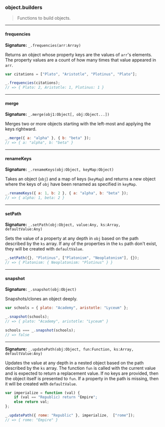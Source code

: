 ### object.builders

> Functions to build objects.

--------------------------------------------------------------------------------

#### frequencies

**Signature:** `_.frequencies(arr:Array)`

Returns an object whose property keys are the values of `arr`'s elements. The
property values are a count of how many times that value appeared in `arr`.

```javascript
var citations = ["Plato", "Aristotle", "Plotinus", "Plato"];

_.frequencies(citations);
// => { Plato: 2, Aristotle: 1, Plotinus: 1 }
```

--------------------------------------------------------------------------------

#### merge

**Signature:** `_.merge(obj1:Object[, obj:Object...])`

Merges two or more objects starting with the left-most and applying the keys
rightward.

```javascript
_.merge({ a: "alpha" }, { b: "beta" });
// => { a: "alpha", b: "beta" }
```

--------------------------------------------------------------------------------

#### renameKeys

**Signature:** `_.renameKeys(obj:Object, keyMap:Object)`

Takes an object (`obj`) and a map of keys (`keyMap`) and returns a new object
where the keys of `obj` have been renamed as specified in `keyMap`.

```javascript
_.renameKeys({ a: 1, b: 2 }, { a: "alpha", b: "beta" });
// => { alpha: 1, beta: 2 }
```

--------------------------------------------------------------------------------

#### setPath

**Signature:** `_.setPath(obj:Object, value:Any, ks:Array, defaultValue:Any)`

Sets the value of a property at any depth in `obj` based on the path described
by the `ks` array. If any of the properties in the `ks` path don't exist, they
will be created with `defaultValue`.

```javascript
_.setPath({}, "Plotinus", ["Platonism", "Neoplatonism"], {});
// => { Platonism: { Neoplatonism: "Plotinus" } }
```

--------------------------------------------------------------------------------

#### snapshot

**Signature:** `_.snapshot(obj:Object)`

Snapshots/clones an object deeply.

```javascript
var schools = { plato: "Academy", aristotle: "Lyceum" };

_.snapshot(schools);
// => { plato: "Academy", aristotle: "Lyceum" }

schools === _.snapshot(schools);
// => false
```

--------------------------------------------------------------------------------

**Signature:** `_.updatePath(obj:Object, fun:Function, ks:Array, defaultValue:Any)`

Updates the value at any depth in a nested object based on the path described by
the `ks` array.  The function `fun` is called with the current value and is
expected to return a replacement value.  If no keys are provided, then the
object itself is presented to `fun`. If a property in the path is missing, then
it will be created with `defaultValue`.

```javascript
var imperialize = function (val) {
    if (val == "Republic) return "Empire";
    else return val;
};

_.updatePath({ rome: "Republic" }, imperialize,  ["rome"]);
// => { rome: "Empire" }
```
